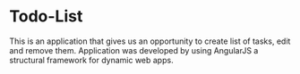 # Todo-List
This is an application that gives us an opportunity to create list of tasks, edit and remove them. Application was developed by using AngularJS a structural framework for dynamic web apps.
